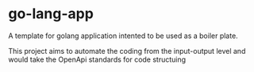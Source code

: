 # go-lang-app
A template for golang application intented to be used as a boiler plate.

This project aims to automate the coding from the input-output level and would take the OpenApi standards for code structuing
